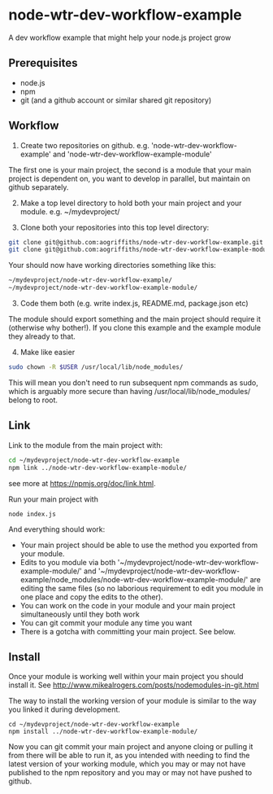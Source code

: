 node-wtr-dev-workflow-example
=============================

A dev workflow example that might help your node.js project grow

Prerequisites
-------------

* node.js
* npm
* git (and a github account or similar shared git repository)


Workflow
--------

1. Create two repositories on github. e.g. 'node-wtr-dev-workflow-example' and 
'node-wtr-dev-workflow-example-module'

The first one is your main project, the second is a module that your main project is 
dependent on, you want to develop in parallel, but maintain on github separately.

2. Make a top level directory to hold both your main project and your module. e.g. 
~/mydevproject/

3. Clone both your repositories into this top level directory:

```bash
git clone git@github.com:aogriffiths/node-wtr-dev-workflow-example.git
git clone git@github.com:aogriffiths/node-wtr-dev-workflow-example-module.git
```
   
 Your should now have working directories something like this:

```bash 
~/mydevproject/node-wtr-dev-workflow-example/
~/mydevproject/node-wtr-dev-workflow-example-module/
```


3. Code them both (e.g. write index.js, README.md, package.json etc)

The module should export something and the main project should require it (otherwise 
why bother!). If you clone this example and the example module they already to that.


4. Make like easier 

```bash
sudo chown -R $USER /usr/local/lib/node_modules/
```

This will mean you don't need to run subsequent npm commands as sudo, which is arguably more
secure than having /usr/local/lib/node_modules/ belong to root.

Link
----

Link to the module from the main project with:

```bash
cd ~/mydevproject/node-wtr-dev-workflow-example
npm link ../node-wtr-dev-workflow-example-module/
```
    
see more at https://npmjs.org/doc/link.html.

   
Run your main project with

    node index.js

And everything should work:

* Your main project should be able to use the method you exported from your module.
* Edits to you module via both '~/mydevproject/node-wtr-dev-workflow-example-module/'
and '~/mydevproject/node-wtr-dev-workflow-example/node_modules/node-wtr-dev-workflow-example-module/'
are editing the same files (so no laborious requirement to edit you module in one place and copy
the edits to the other).
* You can work on the code in your module and your main project simultaneously until they both work
* You can git commit your module any time you want
* There is a gotcha with committing your main project. See below.


Install
-------

Once your module is working well within your main project you should install it. See 
http://www.mikealrogers.com/posts/nodemodules-in-git.html

The way to install the working version of your module is similar to the way you linked it during 
development.

    cd ~/mydevproject/node-wtr-dev-workflow-example
    npm install ../node-wtr-dev-workflow-example-module/

Now you can git commit your main project and anyone cloing or pulling it from there will be able to
run it, as you intended with needing to find the latest version of your working module, which you
may or may not have published to the npm repository and you may or may not have pushed to github.

